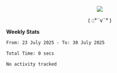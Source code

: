 <p align="center">
<img src= "https://github.com/web-Nuo/web-Nuo/blob/master/assets/88x31button2_magnified.gif?raw=true"/>
</p>
<p align="center">( ::°¨v¨° )</p>

**Weekly Stats**

<!--START_SECTION:waka-->

```txt
From: 23 July 2025 - To: 30 July 2025

Total Time: 0 secs

No activity tracked
```

<!--END_SECTION:waka-->
